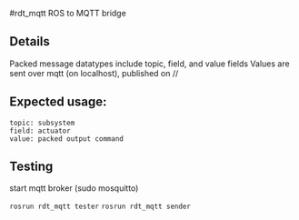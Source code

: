 #rdt_mqtt 
ROS to MQTT bridge

## Details
Packed message datatypes include topic, field, and value fields
Values are sent over mqtt (on localhost), published on /<topic>/<field>

## Expected usage:
    topic: subsystem
    field: actuator
    value: packed output command

## Testing
start mqtt broker (sudo mosquitto)

`rosrun rdt_mqtt tester`
`rosrun rdt_mqtt sender`
